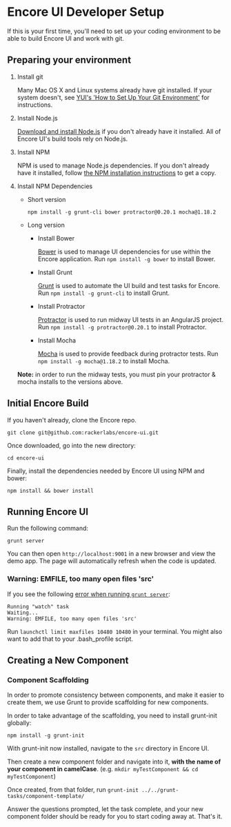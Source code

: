 # Encore UI Developer Setup

If this is your first time, you'll need to set up your coding environment to be able to build Encore UI and work with git.

## Preparing your environment

1. Install git

    Many Mac OS X and Linux systems already have git installed. If your system doesn't, see [YUI's 'How to Set Up Your Git Environment'](http://yuilibrary.com/yui/docs/tutorials/git/) for instructions.

2. Install Node.js

    [Download and install Node.js](http://howtonode.org/how-to-install-nodejs) if you don't already have it installed. All of Encore UI's build tools rely on Node.js.

3. Install NPM

    NPM is used to manage Node.js dependencies. If you don't already have it installed, follow [the NPM installation instructions](http://howtonode.org/introduction-to-npm) to get a copy.

4. Install NPM Dependencies

    * Short version

        `npm install -g grunt-cli bower protractor@0.20.1 mocha@1.18.2`

    * Long version

        * Install Bower

            [Bower](http://bower.io) is used to manage UI dependencies for use within the Encore application. Run `npm install -g bower` to install Bower.

        * Install Grunt

            [Grunt](http://gruntjs.com/) is used to automate the UI build and test tasks for Encore. Run `npm install -g grunt-cli` to install Grunt.

        * Install Protractor

            [Protractor](https://github.com/angular/protractor) is used to run midway UI tests in an AngularJS project. Run `npm install -g protractor@0.20.1` to install Protractor.

        * Install Mocha

            [Mocha](http://visionmedia.github.io/mocha/) is used to provide feedback during protractor tests. Run `npm install -g mocha@1.18.2` to install Mocha.

    **Note:** in order to run the midway tests, you must pin your protractor & mocha installs to the versions above.

## Initial Encore Build

If you haven't already, clone the Encore repo.

`git clone git@github.com:rackerlabs/encore-ui.git`

Once downloaded, go into the new directory:

`cd encore-ui`

Finally, install the dependencies needed by Encore UI using NPM and bower:

`npm install && bower install`

## Running Encore UI

Run the following command:

`grunt server`

You can then open `http://localhost:9001` in a new browser and view the demo app. The page will automatically refresh when the code is updated.

### Warning: EMFILE, too many open files 'src'

If you see the following [error when running `grunt server`](https://github.com/gruntjs/grunt-contrib-copy/issues/21#issuecomment-46194402):

```
Running "watch" task
Waiting...
Warning: EMFILE, too many open files 'src'
```

Run `launchctl limit maxfiles 10480 10480` in your terminal. You might also want to add that to your .bash_profile script.


## Creating a New Component

### Component Scaffolding

In order to promote consistency between components, and make it easier to create them, we use Grunt to provide scaffolding for new components.

In order to take advantage of the scaffolding, you need to install grunt-init globally:

`npm install -g grunt-init`

With grunt-init now installed, navigate to the `src` directory in Encore UI.

Then create a new component folder and navigate into it, **with the name of your component in camelCase**. (e.g. `mkdir myTestComponent && cd myTestComponent`)

Once created, from that folder, run `grunt-init ../../grunt-tasks/component-template/`

Answer the questions prompted, let the task complete, and your new component folder should be ready for you to start coding away at. That's it.